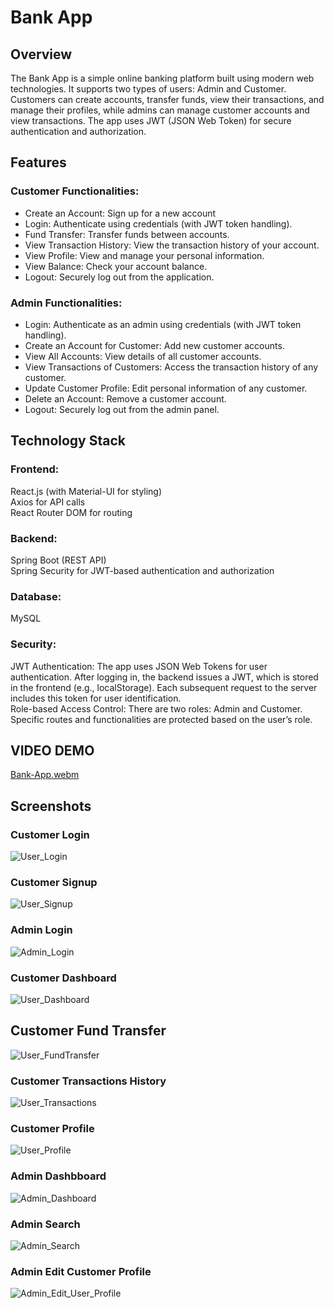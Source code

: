 # Bank App
## Overview
The Bank App is a simple online banking platform built using modern web technologies. It supports two types of users: Admin and Customer. Customers can create accounts, transfer funds, view their transactions, and manage their profiles, while admins can manage customer accounts and view transactions. The app uses JWT (JSON Web Token) for secure authentication and authorization.

## Features
### Customer Functionalities:
* Create an Account: Sign up for a new account <br/>
* Login: Authenticate using credentials (with JWT token handling). <br/>
* Fund Transfer: Transfer funds between accounts. <br/>
* View Transaction History: View the transaction history of your account. <br/>
* View Profile: View and manage your personal information. <br/>
* View Balance: Check your account balance. <br/>
* Logout: Securely log out from the application. <br/>
### Admin Functionalities:
* Login: Authenticate as an admin using credentials (with JWT token handling). <br/>
* Create an Account for Customer: Add new customer accounts. <br/>
* View All Accounts: View details of all customer accounts. <br/>
* View Transactions of Customers: Access the transaction history of any customer. <br/>
* Update Customer Profile: Edit personal information of any customer. <br/>
* Delete an Account: Remove a customer account. <br/>
* Logout: Securely log out from the admin panel. <br/>
## Technology Stack
### Frontend:

React.js (with Material-UI for styling) <br/>
Axios for API calls <br/>
React Router DOM for routing <br/>
### Backend:

Spring Boot (REST API) <br/>
Spring Security for JWT-based authentication and authorization <br/>
### Database:

MySQL
### Security:


JWT Authentication: The app uses JSON Web Tokens for user authentication. After logging in, the backend issues a JWT, which is stored in the frontend (e.g., localStorage). Each subsequent request to the server includes this token for user identification. <br/>
Role-based Access Control: There are two roles: Admin and Customer. Specific routes and functionalities are protected based on the user’s role. <br/>

## VIDEO DEMO

[Bank-App.webm](https://github.com/user-attachments/assets/a8ad14b6-70ef-4f7b-a815-b2322358022a)

## Screenshots

### Customer Login

![User_Login](https://github.com/user-attachments/assets/b929779f-993d-402f-87bd-855a0652aa65)



### Customer Signup

![User_Signup](https://github.com/user-attachments/assets/5e4c2dd0-1cbc-464a-92dc-ec7fe0e9216f)


### Admin Login

![Admin_Login](https://github.com/user-attachments/assets/36a36913-4d36-490f-8ac5-a832efcdbc1b)


### Customer Dashboard

![User_Dashboard](https://github.com/user-attachments/assets/60fc8b83-47e6-4fad-9d86-241fd1e7535d)


## Customer Fund Transfer

![User_FundTransfer](https://github.com/user-attachments/assets/5b05ee17-a1fe-456b-84de-ddbb714dfa3e)


### Customer Transactions History

![User_Transactions](https://github.com/user-attachments/assets/31d4bf5b-81a5-4761-8925-073f5c2e1a7e)


### Customer Profile

![User_Profile](https://github.com/user-attachments/assets/59a7d03a-9651-4965-bf83-82d610d0fec4)


### Admin Dashbboard

![Admin_Dashboard](https://github.com/user-attachments/assets/59389e47-4165-48c7-a0bc-1b7aaaad65f8)


### Admin Search

![Admin_Search](https://github.com/user-attachments/assets/b5a64c59-7c1b-45f3-b974-8aa7b0384139)


### Admin Edit Customer Profile

![Admin_Edit_User_Profile](https://github.com/user-attachments/assets/495999d2-6742-44b0-bf58-69e3e210bb04)

